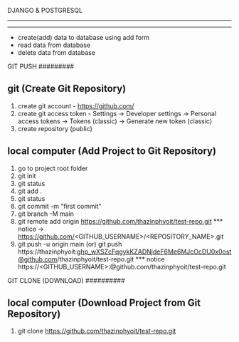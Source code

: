 DJANGO & POSTGRESQL
*******************
*******************
- create(add) data to database using add form
- read data from database 
- delete data from database



GIT PUSH
#########

git (Create Git Repository)
----
1. create git account - https://github.com/
2. create git access token - Settings -> Developer settings -> Personal access tokens ->
                            Tokens (classic) -> Generate new token (classic)
3. create repository (public)


local computer (Add Project to Git Repository)
--------------
1. go to project root folder
2. git init 
3. git status
4. git add .
5. git status 
6. git commit -m "first commit"
7. git branch -M main
8. git remote add origin https://github.com/thazinphyoit/test-repo.git
    *** notice -> https://github.com/<GITHUB_USERNAME>/<REPOSITORY_NAME>.git 
9. git push -u origin main
    (or)
   git push https://thazinphyoit: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@github.com/thazinphyoit/test-repo.git 
    *** notice https://<GITHUB_USERNAME>:<Personal Access Token>@github.com/thazinphyoit/test-repo.git 



GIT CLONE (DOWNLOAD)
##########

local computer (Download Project from Git Repository)
--------------
1. git clone https://github.com/thazinphyoit/test-repo.git
